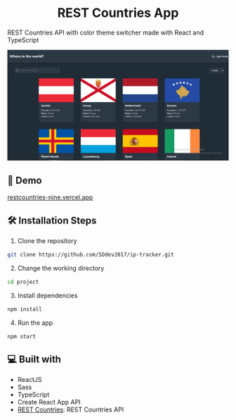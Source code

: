 <h1 align="center">
 REST Countries App
</h1>

<p>REST Countries API with color theme switcher made with React and TypeScript</p>

<img src='./src/assets/screenshot.png' alt='rest countries screenshot' />

## 🚀 Demo
<a href='https://restcountries-nine.vercel.app/'>restcountries-nine.vercel.app</a>

## 🛠️ Installation Steps

1. Clone the repository

```bash
git clone https://github.com/SDdev2017/ip-tracker.git
```

2. Change the working directory

```bash
cd project
```

3. Install dependencies

```bash
npm install
```

4. Run the app

```bash
npm start
```

## 💻 Built with

- ReactJS
- Sass
- TypeScript
- Create React App API
- [REST Countries](https://restcountries.com/): REST Countries API
